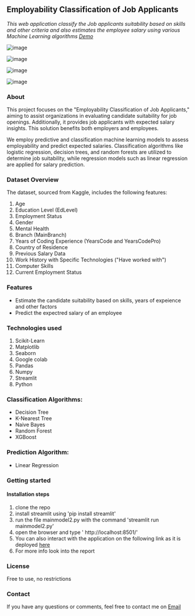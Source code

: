 ﻿
## Employability Classification of Job Applicants

*This web application classify the Job applicants suitability based on skills and other criteria and also estimates the employee salary using various Machine Learning algorithms [Demo](https://dicproject-3.streamlit.app/)*

![image](https://github.com/dharma-acha/employability_jobApplicants/assets/100557655/db5fba76-4cd6-4d93-a2a5-ca829df83a2e)

![image](https://github.com/dharma-acha/employability_jobApplicants/assets/100557655/03c00d27-4ca8-445e-bbe8-237781e38df5)

![image](https://github.com/dharma-acha/employability_jobApplicants/assets/100557655/ec5f59d2-a4d8-47c8-b1f5-8cebfca05358)

![image](https://github.com/dharma-acha/employability_jobApplicants/assets/100557655/16a87d60-b43e-4054-b094-b1013458da69)




### About

This project focuses on the "Employability Classification of Job Applicants," aiming to assist organizations in evaluating candidate suitability for job openings. Additionally, it provides job applicants with expected salary insights. This solution benefits both employers and employees.

We employ predictive and classification machine learning models to assess employability and predict expected salaries. Classification algorithms like logistic regression, decision trees, and random forests are utilized to determine job suitability, while regression models such as linear regression are applied for salary prediction.

### Dataset Overview

The dataset, sourced from Kaggle, includes the following features:

1. Age
2. Education Level (EdLevel)
3. Employment Status
4. Gender
5. Mental Health
6. Branch (MainBranch)
7. Years of Coding Experience (YearsCode and YearsCodePro)
8. Country of Residence
9. Previous Salary Data
10. Work History with Specific Technologies ("Have worked with")
11. Computer Skills
12. Current Employment Status

### Features

* Estimate the candidate suitability based on skills, years of expeience and other factors
* Predict the expectred salary of an employee


### Technologies used

1. Scikit-Learn
2. Matplotlib
3. Seaborn
4. Google colab
5. Pandas
6. Numpy
7. Streamlit
8. Python

### Classification Algorithms:
* Decision Tree
* K-Nearest Tree
* Naive Bayes
* Random Forest
* XGBoost

### Prediction Algorithm:
* Linear Regression


### Getting started

#### Installation steps

1. clone the repo
2. install streamlit using 'pip install streamlit'
3. run the file mainmodel2.py with the command 'streamlit run mainmodel2.py'
4. open the browser and type ' http://localhost:8501/'
5. You can also interact with the application on the following link as it is deployed [here](https://dicproject-3.streamlit.app/)
6. For more info look into the report

### License

Free to use, no restrictions

### Contact

If you have any questions or comments, feel free to contact me on [Email](mailto:adarshreddybandaru@gmail.com)


